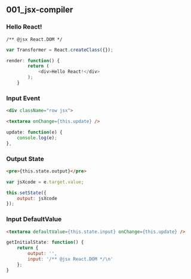 ## 001_jsx-compiler

### Hello React!

`/** @jsx React.DOM */`

```javascript
var Transformer = React.createClass({});
```

```javascript
render: function() {
        return (
            <div>Hello React!</div>
        );
    }
```

### Input Event

```html
<div className="row jsx">
```

```html
<textarea onChange={this.update} />
```

```javascript
update: function(e) {
    console.log(e);
},
```

### Output State

```html
<pre>{this.state.output}</pre>
```

```javascript
var jsXcode = e.target.value;
```

```javascript
this.setState({
    output: jsXcode
});
```

### Input DefaultValue

```html
<textarea defaultValue={this.state.input} onChange={this.update} />
```

```javascript
getInitialState: function() {
    return {
        output: '',
        input: '/** @jsx React.DOM */\n'
    };
}
```